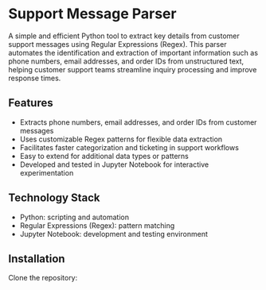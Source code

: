 # Support Message Parser

A simple and efficient Python tool to extract key details from customer support messages using Regular Expressions (Regex). This parser automates the identification and extraction of important information such as phone numbers, email addresses, and order IDs from unstructured text, helping customer support teams streamline inquiry processing and improve response times.

## Features

- Extracts phone numbers, email addresses, and order IDs from customer messages
- Uses customizable Regex patterns for flexible data extraction
- Facilitates faster categorization and ticketing in support workflows
- Easy to extend for additional data types or patterns
- Developed and tested in Jupyter Notebook for interactive experimentation

## Technology Stack

- Python: scripting and automation  
- Regular Expressions (Regex): pattern matching  
- Jupyter Notebook: development and testing environment

## Installation

Clone the repository:


